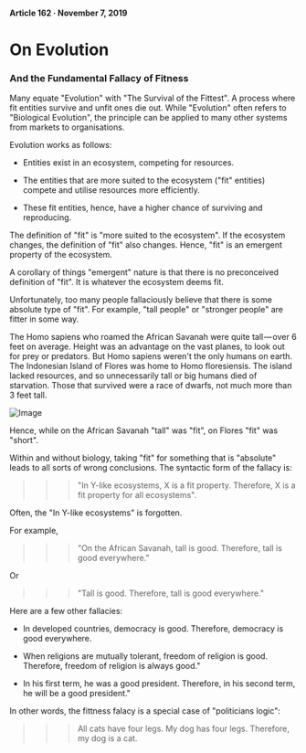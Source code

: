 #### Article 162 · November 7, 2019

# On Evolution

### And the Fundamental Fallacy of Fitness

Many equate "Evolution" with "The Survival of the Fittest". A process where fit entities survive and unfit ones die out. While "Evolution" often refers to "Biological Evolution", the principle can be applied to many other systems from markets to organisations.

Evolution works as follows:

* Entities exist in an ecosystem, competing for resources.

* The entities that are more suited to the ecosystem ("fit" entities) compete and utilise resources more efficiently.

* These fit entities, hence, have a higher chance of surviving and reproducing.

The definition of "fit" is "more suited to the ecosystem". If the ecosystem changes, the definition of "fit" also changes. Hence, "fit" is an emergent property of the ecosystem.

A corollary of things "emergent" nature is that there is no preconceived definition of "fit". It is whatever the ecosystem deems fit.

Unfortunately, too many people fallaciously believe that there is some absolute type of "fit". For example, "tall people" or "stronger people" are fitter in some way.

The Homo sapiens who roamed the African Savanah were quite tall — over 6 feet on average. Height was an advantage on the vast planes, to look out for prey or predators. But Homo sapiens weren't the only humans on earth. The Indonesian Island of Flores was home to Homo floresiensis. The island lacked resources, and so unnecessarily tall or big humans died of starvation. Those that survived were a race of dwarfs, not much more than 3 feet tall.

![Image](https://cdn-images-1.medium.com/max/800/1*b3a7aA9EZJ4QcE2EiNBidw.jpeg)

Hence, while on the African Savanah "tall" was "fit", on Flores "fit" was "short".

Within and without biology, taking "fit" for something that is "absolute" leads to all sorts of wrong conclusions. The syntactic form of the fallacy is:

>>> "In Y-like ecosystems, X is a fit property. Therefore, X is a fit property for all ecosystems".

Often, the "In Y-like ecosystems" is forgotten.

For example,

>>> "On the African Savanah, tall is good. Therefore, tall is good everywhere."

Or

>>> "Tall is good. Therefore, tall is good everywhere."

Here are a few other fallacies:

* In developed countries, democracy is good. Therefore, democracy is good everywhere.

* When religions are mutually tolerant, freedom of religion is good. Therefore, freedom of religion is always good."

* In his first term, he was a good president. Therefore, in his second term, he will be a good president."

In other words, the fittness falacy is a special case of "politicians logic":

>>> All cats have four legs. My dog has four legs. Therefore, my dog is a cat.